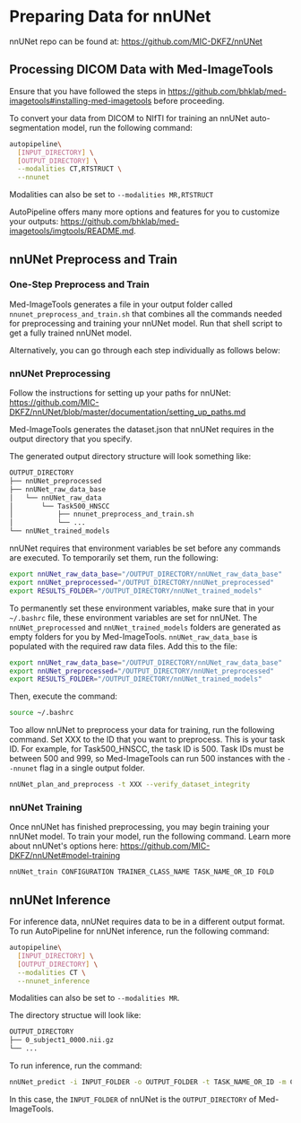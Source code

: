 # Preparing Data for nnUNet

nnUNet repo can be found at: <https://github.com/MIC-DKFZ/nnUNet>

## Processing DICOM Data with Med-ImageTools

Ensure that you have followed the steps in <https://github.com/bhklab/med-imagetools#installing-med-imagetools> before proceeding.

To convert your data from DICOM to NIfTI for training an nnUNet auto-segmentation model, run the following command:

```sh
autopipeline\
  [INPUT_DIRECTORY] \
  [OUTPUT_DIRECTORY] \
  --modalities CT,RTSTRUCT \
  --nnunet
```

Modalities can also be set to `--modalities MR,RTSTRUCT`

AutoPipeline offers many more options and features for you to customize your outputs: <https://github.com/bhklab/med-imagetools/imgtools/README.md>.

## nnUNet Preprocess and Train

### One-Step Preprocess and Train

Med-ImageTools generates a file in your output folder called `nnunet_preprocess_and_train.sh` that combines all the commands needed for preprocessing and training your nnUNet model. Run that shell script to get a fully trained nnUNet model.

Alternatively, you can go through each step individually as follows below:

### nnUNet Preprocessing

Follow the instructions for setting up your paths for nnUNet: <https://github.com/MIC-DKFZ/nnUNet/blob/master/documentation/setting_up_paths.md>

Med-ImageTools generates the dataset.json that nnUNet requires in the output directory that you specify.

The generated output directory structure will look something like:

```sh
OUTPUT_DIRECTORY
├── nnUNet_preprocessed
├── nnUNet_raw_data_base
│   └── nnUNet_raw_data
│       └── Task500_HNSCC
│           ├── nnunet_preprocess_and_train.sh
│           └── ...
└── nnUNet_trained_models
```

nnUNet requires that environment variables be set before any commands are executed. To temporarily set them, run the following:

```sh
export nnUNet_raw_data_base="/OUTPUT_DIRECTORY/nnUNet_raw_data_base"
export nnUNet_preprocessed="/OUTPUT_DIRECTORY/nnUNet_preprocessed"
export RESULTS_FOLDER="/OUTPUT_DIRECTORY/nnUNet_trained_models"
```

To permanently set these environment variables, make sure that in your `~/.bashrc` file, these environment variables are set for nnUNet. The `nnUNet_preprocessed` and `nnUNet_trained_models` folders are generated as empty folders for you by Med-ImageTools. `nnUNet_raw_data_base` is populated with the required raw data files. Add this to the file:

```sh
export nnUNet_raw_data_base="/OUTPUT_DIRECTORY/nnUNet_raw_data_base"
export nnUNet_preprocessed="/OUTPUT_DIRECTORY/nnUNet_preprocessed"
export RESULTS_FOLDER="/OUTPUT_DIRECTORY/nnUNet_trained_models"
```

Then, execute the command:

```sh
source ~/.bashrc
```

Too allow nnUNet to preprocess your data for training, run the following command. Set XXX to the ID that you want to preprocess. This is your task ID. For example, for Task500_HNSCC, the task ID is 500. Task IDs must be between 500 and 999, so Med-ImageTools can run 500 instances with the `--nnunet` flag in a single output folder.

```sh
nnUNet_plan_and_preprocess -t XXX --verify_dataset_integrity
```

### nnUNet Training

Once nnUNet has finished preprocessing, you may begin training your nnUNet model. To train your model, run the following command. Learn more about nnUNet's options here: <https://github.com/MIC-DKFZ/nnUNet#model-training>

```sh
nnUNet_train CONFIGURATION TRAINER_CLASS_NAME TASK_NAME_OR_ID FOLD
```

## nnUNet Inference

For inference data, nnUNet requires data to be in a different output format. To run AutoPipeline for nnUNet inference, run the following command:

```sh
autopipeline\
  [INPUT_DIRECTORY] \
  [OUTPUT_DIRECTORY] \
  --modalities CT \
  --nnunet_inference
```

Modalities can also be set to `--modalities MR`.

The directory structue will look like:

```sh
OUTPUT_DIRECTORY
├── 0_subject1_0000.nii.gz
└── ...
```

To run inference, run the command:

```sh
nnUNet_predict -i INPUT_FOLDER -o OUTPUT_FOLDER -t TASK_NAME_OR_ID -m CONFIGURATION
```

In this case, the `INPUT_FOLDER` of nnUNet is the `OUTPUT_DIRECTORY` of Med-ImageTools.
